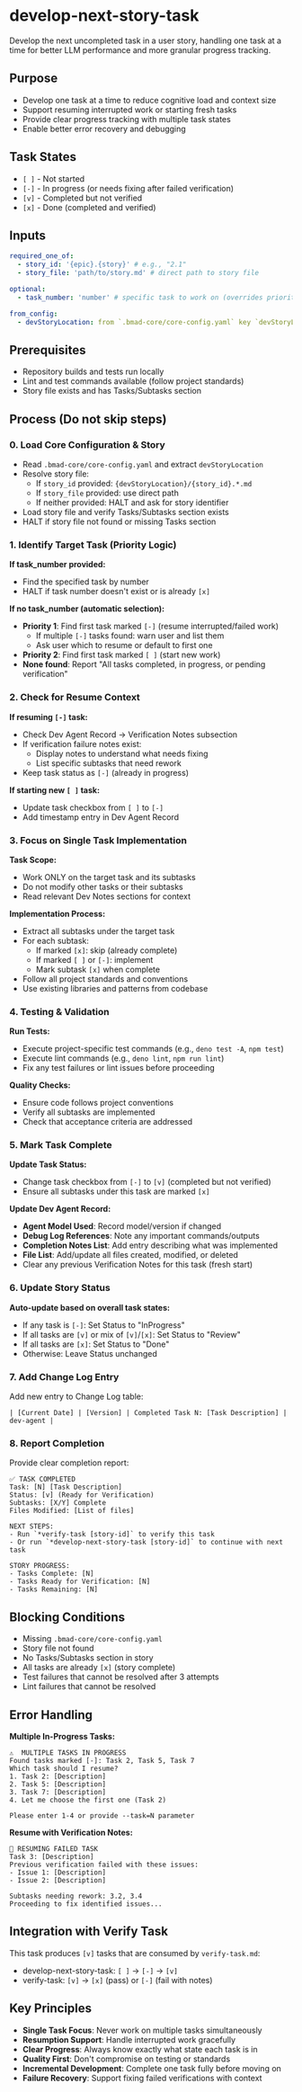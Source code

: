 <!-- Powered by BMAD™ Core -->

# develop-next-story-task

Develop the next uncompleted task in a user story, handling one task at a time for better LLM performance and more granular progress tracking.

## Purpose

- Develop one task at a time to reduce cognitive load and context size
- Support resuming interrupted work or starting fresh tasks
- Provide clear progress tracking with multiple task states
- Enable better error recovery and debugging

## Task States

- `[ ]` - Not started
- `[-]` - In progress (or needs fixing after failed verification)
- `[v]` - Completed but not verified
- `[x]` - Done (completed and verified)

## Inputs

```yaml
required_one_of:
  - story_id: '{epic}.{story}' # e.g., "2.1"
  - story_file: 'path/to/story.md' # direct path to story file

optional:
  - task_number: 'number' # specific task to work on (overrides priority logic)

from_config:
  - devStoryLocation: from `.bmad-core/core-config.yaml` key `devStoryLocation`
```

## Prerequisites

- Repository builds and tests run locally
- Lint and test commands available (follow project standards)
- Story file exists and has Tasks/Subtasks section

## Process (Do not skip steps)

### 0. Load Core Configuration & Story

- Read `.bmad-core/core-config.yaml` and extract `devStoryLocation`
- Resolve story file:
  - If `story_id` provided: `{devStoryLocation}/{story_id}.*.md`
  - If `story_file` provided: use direct path
  - If neither provided: HALT and ask for story identifier
- Load story file and verify Tasks/Subtasks section exists
- HALT if story file not found or missing Tasks section

### 1. Identify Target Task (Priority Logic)

**If task_number provided:**

- Find the specified task by number
- HALT if task number doesn't exist or is already `[x]`

**If no task_number (automatic selection):**

- **Priority 1**: Find first task marked `[-]` (resume interrupted/failed work)
  - If multiple `[-]` tasks found: warn user and list them
  - Ask user which to resume or default to first one
- **Priority 2**: Find first task marked `[ ]` (start new work)
- **None found**: Report "All tasks completed, in progress, or pending verification"

### 2. Check for Resume Context

**If resuming `[-]` task:**

- Check Dev Agent Record → Verification Notes subsection
- If verification failure notes exist:
  - Display notes to understand what needs fixing
  - List specific subtasks that need rework
- Keep task status as `[-]` (already in progress)

**If starting new `[ ]` task:**

- Update task checkbox from `[ ]` to `[-]`
- Add timestamp entry in Dev Agent Record

### 3. Focus on Single Task Implementation

**Task Scope:**

- Work ONLY on the target task and its subtasks
- Do not modify other tasks or their subtasks
- Read relevant Dev Notes sections for context

**Implementation Process:**

- Extract all subtasks under the target task
- For each subtask:
  - If marked `[x]`: skip (already complete)
  - If marked `[ ]` or `[-]`: implement
  - Mark subtask `[x]` when complete
- Follow all project standards and conventions
- Use existing libraries and patterns from codebase

### 4. Testing & Validation

**Run Tests:**

- Execute project-specific test commands (e.g., `deno test -A`, `npm test`)
- Execute lint commands (e.g., `deno lint`, `npm run lint`)
- Fix any test failures or lint issues before proceeding

**Quality Checks:**

- Ensure code follows project conventions
- Verify all subtasks are implemented
- Check that acceptance criteria are addressed

### 5. Mark Task Complete

**Update Task Status:**

- Change task checkbox from `[-]` to `[v]` (completed but not verified)
- Ensure all subtasks under this task are marked `[x]`

**Update Dev Agent Record:**

- **Agent Model Used**: Record model/version if changed
- **Debug Log References**: Note any important commands/outputs
- **Completion Notes List**: Add entry describing what was implemented
- **File List**: Add/update all files created, modified, or deleted
- Clear any previous Verification Notes for this task (fresh start)

### 6. Update Story Status

**Auto-update based on overall task states:**

- If any task is `[-]`: Set Status to "InProgress"
- If all tasks are `[v]` or mix of `[v]`/`[x]`: Set Status to "Review"
- If all tasks are `[x]`: Set Status to "Done"
- Otherwise: Leave Status unchanged

### 7. Add Change Log Entry

Add new entry to Change Log table:

```
| [Current Date] | [Version] | Completed Task N: [Task Description] | dev-agent |
```

### 8. Report Completion

Provide clear completion report:

```
✅ TASK COMPLETED
Task: [N] [Task Description]
Status: [v] (Ready for Verification)
Subtasks: [X/Y] Complete
Files Modified: [List of files]

NEXT STEPS:
- Run `*verify-task [story-id]` to verify this task
- Or run `*develop-next-story-task [story-id]` to continue with next task

STORY PROGRESS:
- Tasks Complete: [N]
- Tasks Ready for Verification: [N]
- Tasks Remaining: [N]
```

## Blocking Conditions

- Missing `.bmad-core/core-config.yaml`
- Story file not found
- No Tasks/Subtasks section in story
- All tasks are already `[x]` (story complete)
- Test failures that cannot be resolved after 3 attempts
- Lint failures that cannot be resolved

## Error Handling

**Multiple In-Progress Tasks:**

```
⚠️  MULTIPLE TASKS IN PROGRESS
Found tasks marked [-]: Task 2, Task 5, Task 7
Which task should I resume?
1. Task 2: [Description]
2. Task 5: [Description]
3. Task 7: [Description]
4. Let me choose the first one (Task 2)

Please enter 1-4 or provide --task=N parameter
```

**Resume with Verification Notes:**

```
📝 RESUMING FAILED TASK
Task 3: [Description]
Previous verification failed with these issues:
- Issue 1: [Description]
- Issue 2: [Description]

Subtasks needing rework: 3.2, 3.4
Proceeding to fix identified issues...
```

## Integration with Verify Task

This task produces `[v]` tasks that are consumed by `verify-task.md`:

- develop-next-story-task: `[ ]` → `[-]` → `[v]`
- verify-task: `[v]` → `[x]` (pass) or `[-]` (fail with notes)

## Key Principles

- **Single Task Focus**: Never work on multiple tasks simultaneously
- **Resumption Support**: Handle interrupted work gracefully
- **Clear Progress**: Always know exactly what state each task is in
- **Quality First**: Don't compromise on testing or standards
- **Incremental Development**: Complete one task fully before moving on
- **Failure Recovery**: Support fixing failed verifications with context
